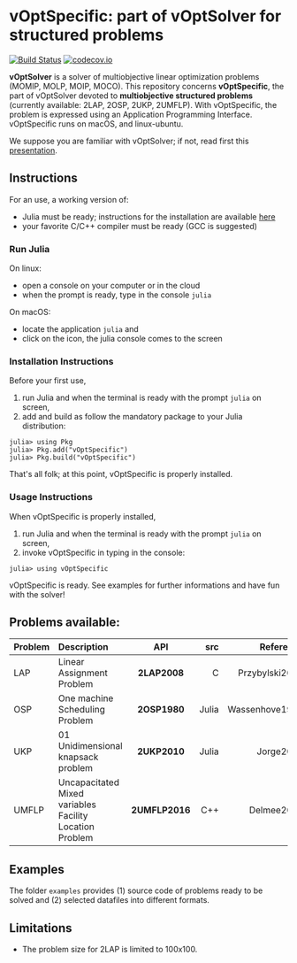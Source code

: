 # vOptSpecific: part of vOptSolver for structured problems

[![Build Status](https://travis-ci.org/vOptSolver/vOptSpecific.jl.svg?branch=master)](https://travis-ci.org/vOptSolver/vOptSpecific.jl)
[![codecov.io](http://codecov.io/github/vOptSolver/vOptSpecific.jl/coverage.svg?branch=master)](http://codecov.io/github/vOptSolver/vOptSpecific.jl?branch=master)

**vOptSolver** is a solver of multiobjective linear optimization problems (MOMIP, MOLP, MOIP, MOCO).
This repository concerns **vOptSpecific**, the part of vOptSolver devoted to **multiobjective structured problems** (currently available: 2LAP, 2OSP, 2UKP, 2UMFLP). With vOptSpecific, the problem is expressed using an Application Programming Interface. vOptSpecific runs on macOS, and linux-ubuntu.

We suppose you are familiar with vOptSolver; if not, read first this [presentation](https://voptsolver.github.io/vOptSolver/).


## Instructions 
For an use, a working version of:
- Julia must be ready; instructions for the installation are available [here](https://julialang.org/downloads/)
- your favorite C/C++ compiler must be ready (GCC is suggested)

### Run Julia

On linux:

- open a console on your computer or in the cloud
- when the prompt is ready, type in the console `julia`

On macOS:

- locate the application `julia` and 
- click on the icon, the julia console comes to the screen

### Installation Instructions

Before your first use, 
1. run Julia and when the terminal is ready with the prompt `julia` on screen, 
2. add and build as follow the mandatory package to your Julia distribution: 

```
julia> using Pkg
julia> Pkg.add("vOptSpecific")
julia> Pkg.build("vOptSpecific")
```

That's all folk; at this point, vOptSpecific is properly installed.

### Usage Instructions

When vOptSpecific is properly installed,

1. run Julia and when the terminal is ready with the prompt `julia` on screen, 
2. invoke vOptSpecific in typing in the console:
```
julia> using vOptSpecific
```
vOptSpecific is ready. See examples for further informations and have fun with the solver!

## Problems available:

| Problem | Description                        | API           | src      | Reference      |
|:--------|:-----------------------------------|:-------------:| --------:| --------------:|
| LAP     | Linear Assignment Problem          | **2LAP2008**  | C        | Przybylski2008 |
| OSP     | One machine Scheduling Problem     | **2OSP1980**  | Julia    | Wassenhove1980 |
| UKP     | 01 Unidimensional knapsack problem | **2UKP2010**  | Julia    | Jorge2010 |
| UMFLP   | Uncapacitated Mixed variables Facility Location Problem |**2UMFLP2016**| C++ | Delmee2017|

## Examples 
The folder `examples` provides (1) source code of problems ready to be solved and (2) selected datafiles into different formats.

## Limitations
- The problem size for 2LAP is limited to 100x100.
